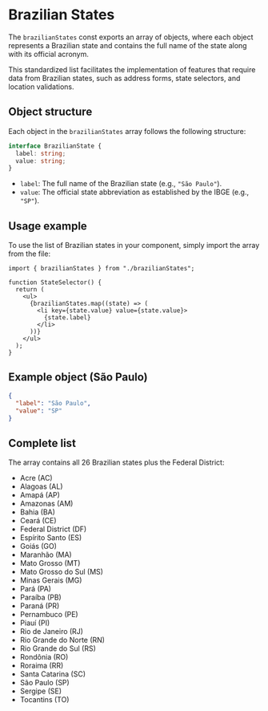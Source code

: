 # Brazilian States

The `brazilianStates` const exports an array of objects, where each object represents a Brazilian state and contains the full name of the state along with its official acronym.

This standardized list facilitates the implementation of features that require data from Brazilian states, such as address forms, state selectors, and location validations.

## Object structure

Each object in the `brazilianStates` array follows the following structure:

```typescript
interface BrazilianState {
  label: string;
  value: string;
}
```

- `label`: The full name of the Brazilian state (e.g., `"São Paulo"`).
- `value`: The official state abbreviation as established by the IBGE (e.g., `"SP"`).

## Usage example

To use the list of Brazilian states in your component, simply import the array from the file:

```tsx
import { brazilianStates } from "./brazilianStates";

function StateSelector() {
  return (
    <ul>
      {brazilianStates.map((state) => (
        <li key={state.value} value={state.value}>
          {state.label}
        </li>
      ))}
    </ul>
  );
}
```

## Example object (São Paulo)

```json
{
  "label": "São Paulo",
  "value": "SP"
}
```

## Complete list

The array contains all 26 Brazilian states plus the Federal District:

- Acre (AC)
- Alagoas (AL)
- Amapá (AP)
- Amazonas (AM)
- Bahia (BA)
- Ceará (CE)
- Federal District (DF)
- Espírito Santo (ES)
- Goiás (GO)
- Maranhão (MA)
- Mato Grosso (MT)
- Mato Grosso do Sul (MS)
- Minas Gerais (MG)
- Pará (PA)
- Paraíba (PB)
- Paraná (PR)
- Pernambuco (PE)
- Piauí (PI)
- Rio de Janeiro (RJ)
- Rio Grande do Norte (RN)
- Rio Grande do Sul (RS)
- Rondônia (RO)
- Roraima (RR)
- Santa Catarina (SC)
- São Paulo (SP)
- Sergipe (SE)
- Tocantins (TO)
